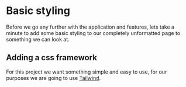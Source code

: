 # Basic styling

Before we go any further with the application and features, lets take a minute to add some basic styling to our completely unformatted page to something we can look at.

## Adding a css framework

For this project we want something simple and easy to use, for our purposes we are going to use [Tailwind](https://tailwindcss.com). 